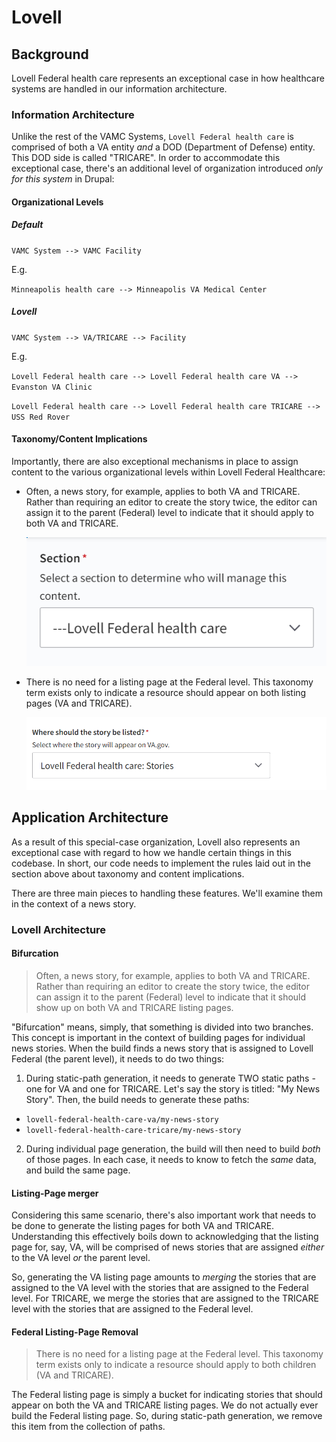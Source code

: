 # Lovell

## Background

Lovell Federal health care represents an exceptional case in how healthcare systems are handled in our information architecture.

### Information Architecture

Unlike the rest of the VAMC Systems, `Lovell Federal health care` is comprised of both a VA entity _and_ a DOD (Department of Defense) entity. This DOD side is called "TRICARE". In order to accommodate this exceptional case, there's an additional level of organization introduced _only for this system_ in Drupal:

#### Organizational Levels

##### Default

`VAMC System --> VAMC Facility`

E.g.

`Minneapolis health care --> Minneapolis VA Medical Center`

##### Lovell

`VAMC System --> VA/TRICARE --> Facility`

E.g.

`Lovell Federal health care --> Lovell Federal health care VA --> Evanston VA Clinic`

`Lovell Federal health care --> Lovell Federal health care TRICARE --> USS Red Rover`

#### Taxonomy/Content Implications

Importantly, there are also exceptional mechanisms in place to assign content to the various organizational levels within Lovell Federal Healthcare:

- Often, a news story, for example, applies to both VA and TRICARE. Rather than requiring an editor to create the story twice, the editor can assign it to the parent (Federal) level to indicate that it should apply to both VA and TRICARE.

  ![Section is Lovell Federal health care](./images/section-lovell-federal.png)

- There is no need for a listing page at the Federal level. This taxonomy term exists only to indicate a resource should appear on both listing pages (VA and TRICARE).

  ![Where should the Lovell story be listed](./images/where-should-story-be-listed-lovell.png)

## Application Architecture

As a result of this special-case organization, Lovell also represents an exceptional case with regard to how we handle certain things in this codebase. In short, our code needs to implement the rules laid out in the section above about taxonomy and content implications.

There are three main pieces to handling these features. We'll examine them in the context of a news story.

### Lovell Architecture

#### Bifurcation

> Often, a news story, for example, applies to both VA and TRICARE. Rather than requiring an editor to create the story twice, the editor can assign it to the parent (Federal) level to indicate that it should show up on both VA and TRICARE listing pages.

"Bifurcation" means, simply, that something is divided into two branches. This concept is important in the context of building pages for individual news stories. When the build finds a news story that is assigned to Lovell Federal (the parent level), it needs to do two things:

1. During static-path generation, it needs to generate TWO static paths - one for VA and one for TRICARE. Let's say the story is titled: "My News Story". Then, the build needs to generate these paths:

- `lovell-federal-health-care-va/my-news-story`
- `lovell-federal-health-care-tricare/my-news-story`

2. During individual page generation, the build will then need to build _both_ of those pages. In each case, it needs to know to fetch the _same_ data, and build the same page.

#### Listing-Page merger

Considering this same scenario, there's also important work that needs to be done to generate the listing pages for both VA and TRICARE. Understanding this effectively boils down to acknowledging that the listing page for, say, VA, will be comprised of news stories that are assigned _either_ to the VA level _or_ the parent level.

So, generating the VA listing page amounts to _merging_ the stories that are assigned to the VA level with the stories that are assigned to the Federal level. For TRICARE, we merge the stories that are assigned to the TRICARE level with the stories that are assigned to the Federal level.

#### Federal Listing-Page Removal

> There is no need for a listing page at the Federal level. This taxonomy term exists only to indicate a resource should apply to both children (VA and TRICARE).

The Federal listing page is simply a bucket for indicating stories that should appear on both the VA and TRICARE listing pages. We do not actually ever build the Federal listing page. So, during static-path generation, we remove this item from the collection of paths.
